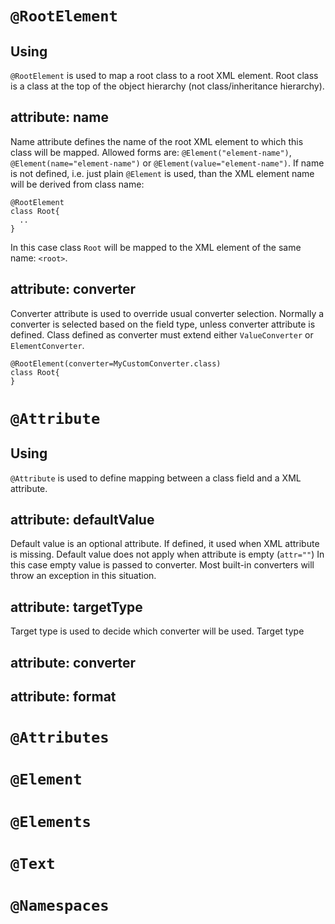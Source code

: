 

# `@RootElement` #

## Using ##
`@RootElement` is used to map a root class to a root XML element. Root class is a class at the top of the object hierarchy (not class/inheritance hierarchy).

## attribute: name ##
Name attribute defines the name of the root XML element to which this class will be mapped. Allowed forms are: `@Element("element-name")`, `@Element(name="element-name")` or `@Element(value="element-name")`.
If name is not defined, i.e. just plain `@Element` is used, than the XML element name will be derived from class name:
```
@RootElement
class Root{
  .. 
}
```
In this case class `Root` will be mapped to the XML element of the same name: `<root>`.

## attribute: converter ##
Converter attribute is used to override usual converter selection.
Normally a converter is selected based on the field type, unless converter attribute is defined. Class defined as converter must extend either `ValueConverter` or `ElementConverter`.
```
@RootElement(converter=MyCustomConverter.class)
class Root{
}
```

# `@Attribute` #
## Using ##
`@Attribute` is used to define mapping between a class field and a XML attribute.

## attribute: defaultValue ##
Default value is an optional attribute. If defined, it used when XML attribute is missing. Default value does not apply when attribute is empty (`attr=""`) In this case empty value is passed to converter. Most built-in converters will throw an exception in this situation.

## attribute: targetType ##
Target type is used to decide which converter will be used. Target type

## attribute: converter ##
## attribute: format ##

# `@Attributes` #


# `@Element` #



# `@Elements` #



# `@Text` #


# `@Namespaces` #